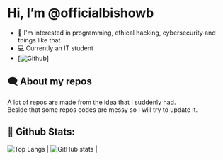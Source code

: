 # Hi, I’m @officialbishowb

- 👀 I'm interested in programming, ethical hacking, cybersecurity and things like that
- 💻 Currently an IT student
- [![Github](https://img.shields.io/github/followers/officialbishowb?label=Follow&style=social)]

## 🗨 About my repos
<p>A lot of repos are made from the idea that I suddenly had.<br>
Beside that some repos codes are messy so I will try to update it.</p>

## 🥇 Github Stats:
 
 ![Top Langs](https://github-readme-stats.vercel.app/api/top-langs/?username=officialbishowb&theme=tokyonight)
 | ![GitHub stats](https://github-readme-stats.vercel.app/api?username=officialbishowb&show_icons=true&theme=tokyonight)
 |
<!---
officialbishowb/officialbishowb is a ✨ special ✨ repository because its `README.md` (this file) appears on your GitHub profile.
You can click the Preview link to take a look at your changes.
--->
